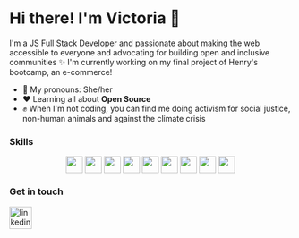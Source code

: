 
  # Hi there! I'm Victoria 👋


I'm a JS Full Stack Developer and passionate about making the web accessible to everyone and advocating for building open and inclusive communities ✨ I'm currently working on my final project of Henry's bootcamp, an e-commerce!

- 🌿 My pronouns: She/her
- ❤ Learning all about **Open Source**
- ✊ When I'm not coding, you can find me doing activism for social justice, non-human animals and against the climate crisis

### Skills
<p align="center">
  <img src="https://upload.wikimedia.org/wikipedia/commons/thumb/6/6a/JavaScript-logo.png/600px-JavaScript-logo.png" width="30" height="30" align="center" style="max-width:100%;">
<img src="https://encrypted-tbn0.gstatic.com/images?q=tbn:ANd9GcQRw5k00WTfDczz9PYgixMxyCWzu__uEMhyw0lIP_LYmPhlxf1jJNesTwudHtUfkkERWqk&usqp=CAU" width="30" height="30" align="center" style="max-width:100%;">
 <img src="https://symbols.getvecta.com/stencil_79/88_expressjs-icon.e62b12d489.png" width="30" height="30" align="center" style="max-width:100%;">
 <img src="https://w7.pngwing.com/pngs/452/495/png-transparent-react-javascript-angularjs-ionic-github-text-logo-symmetry-thumbnail.png" width="30" height="30" align="center" style="max-width:100%;">
  <img src="https://e7.pngegg.com/pngimages/301/171/png-clipart-node-js-javascript-software-developer-computer-icons-angularjs-others-miscellaneous-text-thumbnail.png" width="30" height="30" align="center" style="max-width:100%;">
  <img src="https://upload.wikimedia.org/wikipedia/commons/thumb/3/3d/CSS.3.svg/1200px-CSS.3.svg.png" width="30" height="30" align="center" style="max-width:100%;">
 <img src="https://upload.wikimedia.org/wikipedia/commons/thumb/6/61/HTML5_logo_and_wordmark.svg/230px-HTML5_logo_and_wordmark.svg.png" width="30" height="30" align="center" style="max-width:100%;">
 <img src="https://encrypted-tbn0.gstatic.com/images?q=tbn:ANd9GcQgWLBe-VaJIYEbmTPrm1XyFy35MInioRpbpKK48hmPbj-m8TCYEG_GSIUZZIpXNuTqG-U&usqp=CAU" width="30" height="30" align="center" style="max-width:100%;">
 <img src="https://midu.dev/images/tags/git.png" width="30" height="30" align="center" style="max-width:100%;">

</p>

### Get in touch 

<a href="https://www.linkedin.com/in/vic-coronado//" rel="nofollow">
      <img src="https://camo.githubusercontent.com/28bbd2596707954793abeff9eb24d343c1c78b7bf184b90294b4b190c6097a65/68747470733a2f2f63646e2e6a7364656c6976722e6e65742f6e706d2f73696d706c652d69636f6e7340332e302e312f69636f6e732f6c696e6b6564696e2e737667" alt="linkedin" height="40" data-canonical-src="https://cdn.jsdelivr.net/npm/simple-icons@3.0.1/icons/linkedin.svg" style="max-width:100%;">
    </a>


